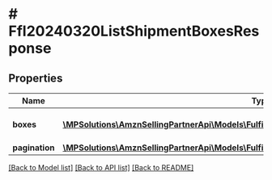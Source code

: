 # # FfI20240320ListShipmentBoxesResponse

## Properties

Name | Type | Description | Notes
------------ | ------------- | ------------- | -------------
**boxes** | [**\MPSolutions\AmznSellingPartnerApi\Models\FulfillmentInbound20240320\FfI20240320Box[]**](FfI20240320Box.md) | A list of boxes in a shipment. |
**pagination** | [**\MPSolutions\AmznSellingPartnerApi\Models\FulfillmentInbound20240320\FfI20240320Pagination**](FfI20240320Pagination.md) |  | [optional]

[[Back to Model list]](../../README.md#models) [[Back to API list]](../../README.md#endpoints) [[Back to README]](../../README.md)

